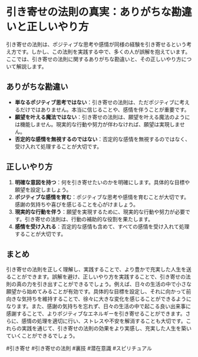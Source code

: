 # 引き寄せの法則の真実：ありがちな勘違いと正しいやり方

引き寄せの法則は、ポジティブな思考や感情が同様の経験を引き寄せるという考え方です。しかし、この法則を実践する中で、多くの人が誤解を抱えています。ここでは、引き寄せの法則に関するありがちな勘違いと、その正しいやり方について解説します。

## ありがちな勘違い

- **単なるポジティブ思考ではない**：引き寄せの法則は、ただポジティブに考えるだけではありません。本当に信じることや、感情を伴うことが重要です。
- **願望を叶える魔法ではない**：引き寄せの法則は、願望を叶える魔法のようには機能しません。現実的な行動や努力が伴わなければ、願望は実現しません。
- **否定的な感情を無視するのではない**：否定的な感情を無視するのではなく、受け入れて処理することが大切です。


## 正しいやり方

1. **明確な意図を持つ**：何を引き寄せたいのかを明確にします。具体的な目標や願望を設定しましょう。
2. **ポジティブな感情を育む**：ポジティブな思考や感情を育むことが大切です。感謝の気持ちや喜びを感じることを心がけましょう。
3. **現実的な行動を伴う**：願望を実現するために、現実的な行動や努力が必要です。引き寄せの法則は、行動の補助的な役割を果たします。
4. **感情を受け入れる**：否定的な感情も含めて、すべての感情を受け入れて処理することが大切です。


## まとめ
引き寄せの法則を正しく理解し、実践することで、より豊かで充実した人生を送ることができます。誤解を避け、正しいやり方を実践することで、引き寄せの法則の真の力を引き出すことができるでしょう。例えば、日々の生活の中で小さな願望から始めてみることが有効です。具体的な目標を設定し、それに向かって前向きな気持ちを維持することで、徐々に大きな変化を感じることができるようになります。また、感謝の気持ちを忘れず、日々の生活の中で起こる良い出来事に感謝することで、よりポジティブなエネルギーを引き寄せることができます。さらに、感情の処理を適切に行い、ストレスや不安を解消することも大切です。これらの実践を通じて、引き寄せの法則の効果をより実感し、充実した人生を築いていくことができるでしょう。



#引き寄せ #引き寄せの法則 #裏技 #潜在意識 #スピリチュアル
